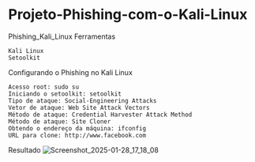 # Projeto-Phishing-com-o-Kali-Linux
Phishing_Kali_Linux
Ferramentas

    Kali Linux
    Setoolkit

Configurando o Phishing no Kali Linux

    Acesso root: sudo su
    Iniciando o setoolkit: setoolkit
    Tipo de ataque: Social-Engineering Attacks
    Vetor de ataque: Web Site Attack Vectors
    Método de ataque: Credential Harvester Attack Method 
    Método de ataque: Site Cloner
    Obtendo o endereço da máquina: ifconfig
    URL para clone: http://www.facebook.com

Resultado
![Screenshot_2025-01-28_17_18_08](https://github.com/user-attachments/assets/0c95f64e-439b-4b32-aa6a-bb6a12a2ff18)

